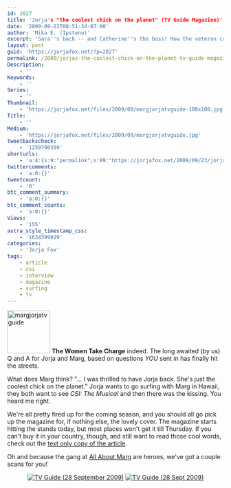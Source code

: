 ```yaml
---
id: 2027
title: 'Jorja's "the coolest chick on the planet" (TV Guide Magazine)'
date: '2009-09-23T08:51:34-07:00'
author: 'Mika E. (Ipstenu)'
excerpt: 'Sara''s back -- and Catherine''s the boss! How the veteran crime drama is getting it''s killer mojo back. From TV Guide Magazine, we finally present answers to the questions **you** sent in!'
layout: post
guid: 'https://jorjafox.net/?p=2027'
permalink: /2009/jorjas-the-coolest-chick-on-the-planet-tv-guide-magazine/
Description:
    - ''
Keywords:
    - ''
Series:
    - ''
Thumbnail:
    - 'https://jorjafox.net/files/2009/09/margjorjatvguide-100x100.jpg'
Title:
    - ''
Medium:
    - 'https://jorjafox.net/files/2009/09/margjorjatvguide.jpg'
tweetbackscheck:
    - '1259700359'
shorturls:
    - 'a:4:{s:9:"permalink";s:89:"https://jorjafox.net/2009/09/23/jorjas-the-coolest-chick-on-the-planet-tv-guide-magazine/";s:7:"tinyurl";s:26:"http://tinyurl.com/ydba8hw";s:4:"isgd";s:18:"http://is.gd/537cr";s:5:"bitly";s:19:"http://bit.ly/g3UIW";}'
twittercomments:
    - 'a:0:{}'
tweetcount:
    - '0'
btc_comment_summary:
    - 'a:0:{}'
btc_comment_counts:
    - 'a:0:{}'
Views:
    - '155'
astra_style_timestamp_css:
    - '1634399929'
categories:
    - 'Jorja Fox'
tags:
    - article
    - csi
    - interview
    - magazine
    - surfing
    - tv
---
```


<a href="//static.jorjafox.net/wordpress/2009/09/margjorjatvguide.jpg"><img src="//static.jorjafox.net/wordpress/2009/09/margjorjatvguide-100x100.jpg" alt="margjorjatvguide" title="margjorjatvguide" width="100" height="100" class="alignleft size-thumbnail wp-image-2028" /></a> **The Women Take Charge** indeed.  The long awaited (by us) Q and A for Jorja and Marg, based on questions <em>YOU</em> sent in has finally hit the streets.

What does Marg think?  "... I was thrilled to have Jorja back.  She's just the coolest chick on the planet."  Jorja wants to go surfing with Marg in Hawaii, they both want to see <em>CSI: The Musical</em> and then there was the kissing.  You heard me right.

We're all pretty fired up for the coming season, and you should all go pick up the magazine for, if nothing else, the lovely cover.  The magazine starts hitting the stands today, but most places won't get it till Thursday.  If you can't buy it in your country, though, and still want to read those cool words, check out the <a href="https://jorjafox.net/wiki/TV_Guide_Magazine_%2828_September_-_04_October%29">text only copy of the article</a>.

Oh and because the gang at <a href="http://allaboutmarg.com/wordp/">All About Marg</a> are heroes, we've got a couple scans for you!
<center><a href="https://jorjafox.net/gallery/media/covers/tvguide-20090928.jpg"><img class="ZenphotoPress_thumb " alt="TV Guide (28 September 2009)" title="TV Guide (28 September 2009)" src="https://jorjafox.net/gallery/cache/media/covers/tvguide-20090928_200_cw200_ch200_thumb.jpg"  /></a> <a href="https://jorjafox.net/gallery/media/print/tvguide/tvguide-20090928.jpg"><img class="ZenphotoPress_thumb " alt="TV Guide (28 Sept 2009)" title="TV Guide (28 Sept 2009)" src="https://jorjafox.net/gallery/cache/media/print/tvguide/tvguide-20090928_200_cw200_ch200_thumb.jpg"  /></a></center>

